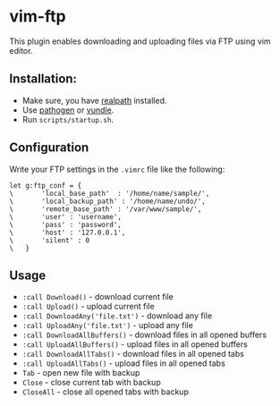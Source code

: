 # vim-ftp

This plugin enables downloading and uploading files via FTP using vim editor.

## Installation:
- Make sure, you have [realpath](https://man7.org/linux/man-pages/man3/realpath.3.html) installed.
- Use [pathogen](https://github.com/tpope/vim-pathogen) or [vundle](https://github.com/VundleVim/Vundle.vim).
- Run `scripts/startup.sh`.

## Configuration

Write your FTP settings in the `.vimrc` file like the following:
```vim
let g:ftp_conf = {
\       'local_base_path'  : '/home/name/sample/',
\       'local_backup_path' : '/home/name/undo/',
\       'remote_base_path' : '/var/www/sample/',
\       'user' : 'username',
\       'pass' : 'password',
\       'host' : '127.0.0.1',
\       'silent' : 0
\   }
```

## Usage

- `:call Download()` - download current file
- `:call Upload()` - upload current file
- `:call DownloadAny('file.txt')` - download any file
- `:call UploadAny('file.txt')` - upload any file
- `:call DownloadAllBuffers()` - download files in all opened buffers
- `:call UploadAllBuffers()` - upload files in all opened buffers
- `:call DownloadAllTabs()` - download files in all opened tabs
- `:call UploadAllTabs()` - upload files in all opened tabs
- `Tab` - open new file with backup
- `Close` - close current tab with backup
- `CloseAll` - close all opened tabs with backup
